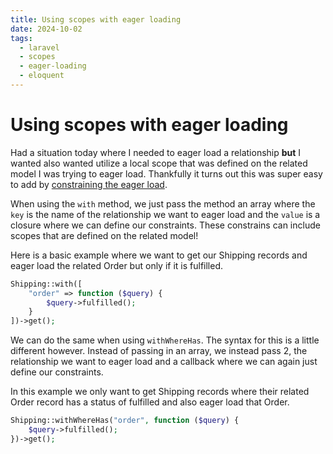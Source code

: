 ```yaml
---
title: Using scopes with eager loading
date: 2024-10-02
tags:
  - laravel
  - scopes
  - eager-loading
  - eloquent
---
```

# Using scopes with eager loading
Had a situation today where I needed to eager load a relationship **but** I wanted also wanted utilize a local scope that was defined on the related model I was trying to eager load. Thankfully it turns out this was super easy to add by [constraining the eager load](https://laravel.com/docs/11.x/eloquent-relationships#constraining-eager-loads).

When using the `with` method, we just pass the method an array where the `key` is the name of the relationship we want to eager load and the `value` is a closure where we can define our constraints. These constrains can include scopes that are defined on the related model!

Here is a basic example where we want to get our Shipping records and eager load the related Order but only if it is fulfilled. 

```php
Shipping::with([
	"order" => function ($query) {
		$query->fulfilled();
	}
])->get();
```

We can do the same when using `withWhereHas`. The syntax for this is a little different however. Instead of passing in an array, we instead pass 2, the relationship we want to eager load and a callback where we can again just define our constraints.

In this example we only want to get Shipping records where their related Order record has a status of fulfilled and also eager load that Order. 

```php
Shipping::withWhereHas("order", function ($query) {
	$query->fulfilled();
})->get();
```